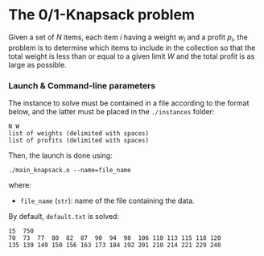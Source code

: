 # The 0/1-Knapsack problem

Given a set of $N$ items, each item $i$ having a weight ${w_i}$ and a profit ${p_i}$, the problem is to determine which items to include in the collection so that the total weight is less than or equal to a given limit $W$ and the total profit is as large as possible.

### Launch & Command-line parameters

The instance to solve must be contained in a file according to the format below, and the latter must be placed in the `./instances` folder:
```
N W
list of weights (delimited with spaces)
list of profits (delimited with spaces)
```
Then, the launch is done using:
```
./main_knapsack.o --name=file_name
```
where:
- `file_name` (`str`): name of the file containing the data.

By default, `default.txt` is solved:
```
15  750
70  73  77  80  82  87  90  94  98  106 110 113 115 118 120
135 139 149 150 156 163 173 184 192 201 210 214 221 229 240
```
